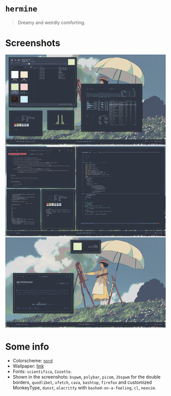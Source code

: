 # `hermine`
> Dreamy and weirdly comforting.

# Screenshots

![screenshot1](screenshot1.png)
![screenshot2](screenshot2.png)
![screenshot3](screenshot3.png)

# Some info

+ Colorscheme: [`nord`](https://github.com/kiddae/colorer-colorschemes/blob/main/nord)
+ Wallpaper: [link](https://raw.githubusercontent.com/kiddae/wallpapers/main/anime/colorized/wallhaven-vg6dqp.jpg)
+ Fonts: `scientifica`, `Cozette`.
+ Shown in the screenshots: `bspwm`, `polybar`, `picom`, `2bspwm` for the double borders, `quodlibet`, `ufetch`, `cava`, `bashtop`, `firefox` and customized MonkeyType, `dunst`, `alacritty` with `bashed-on-a-feeling`, `cl`, `neovim`.
